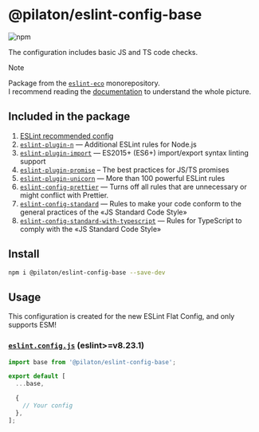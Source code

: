 # @pilaton/eslint-config-base

![npm](https://img.shields.io/npm/v/%40pilaton%2Feslint-config-base?style=for-the-badge&logo=npm&labelColor=%231955FF&color=%231955FF)

The configuration includes basic JS and TS code checks.

> [!NOTE]
> Package from the [`eslint-eco`](https://github.com/Pilaton/eslint-eco) monorepository.  
> I recommend reading the [documentation](https://github.com/Pilaton/eslint-eco?tab=readme-ov-file#eslint-eco) to understand the whole picture.

## Included in the package

1. [ESLint recommended config](https://github.com/eslint/eslint/blob/main/packages/js/src/configs/eslint-recommended.js)
2. [`eslint-plugin-n`](https://www.npmjs.com/package/eslint-plugin-n) — Additional ESLint rules for Node.js
3. [`eslint-plugin-import`](https://www.npmjs.com/package/eslint-plugin-import) — ES2015+ (ES6+) import/export syntax linting support
4. [`eslint-plugin-promise`](https://www.npmjs.com/package/eslint-plugin-promise) – The best practices for JS/TS promises
5. [`eslint-plugin-unicorn`](https://www.npmjs.com/package/eslint-plugin-unicorn) — More than 100 powerful ESLint rules
6. [`eslint-config-prettier`](https://www.npmjs.com/package/eslint-config-prettier) — Turns off all rules that are unnecessary or might conflict with Prettier.
7. [`eslint-config-standard`](https://www.npmjs.com/package/eslint-config-standard) — Rules to make your code conform to the general practices of the «JS Standard Code Style»
8. [`eslint-config-standard-with-typescript`](https://www.npmjs.com/package/eslint-config-standard-with-typescript) — Rules for TypeScript to comply with the «JS Standard Code Style»

## Install

```bash
npm i @pilaton/eslint-config-base --save-dev
```

## Usage

This configuration is created for the new ESLint Flat Config, and only supports ESM!

### [`eslint.config.js`](https://eslint.org/docs/latest/use/configure/configuration-files-new) (eslint>=v8.23.1)

```js
import base from '@pilaton/eslint-config-base';

export default [
  ...base,

  {
    // Your config
  },
];
```
